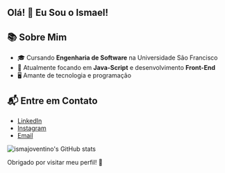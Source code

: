 ## Olá! 👋 Eu Sou o Ismael!
## 📚 Sobre Mim
- 🎓 Cursando **Engenharia de Software** na Universidade São Francisco
- 🌱 Atualmente focando em **Java-Script** e desenvolvimento **Front-End**
- 🖥️ Amante de tecnologia e programação
  
## 📬 Entre em Contato
- [LinkedIn](www.linkedin.com/in/ismael-alves)
- [Instagram](https://www.instagram.com/ismajovi/)
- [Email](mailto:ismael.joventino@mail.usf.edu.br)

![ismajoventino's GitHub stats](https://github-readme-stats.vercel.app/api?username=ismajoventino&show_icons=true&theme=tokyonight)

Obrigado por visitar meu perfil! 🌟
